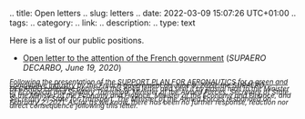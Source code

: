 .. title: Open letters
.. slug: letters
.. date: 2022-03-09 15:07:26 UTC+01:00
.. tags: 
.. category: 
.. link: 
.. description: 
.. type: text

Here is a list of our public positions.

- [Open letter to the attention of the French government](https://drive.google.com/file/d/144PwEGdya0rvpkUNEb1qsz2UqGmSX6u5/view?usp=sharing) (*SUPAERO DECARBO, June 19, 2020*)

<span style="line-height:0.5;font-size:12px;font-style: italic;">Following the presentation of the <a href=https://www.economie.gouv.fr/plan-soutien-aeronautique>SUPPORT PLAN FOR AERONAUTICS for a green and competitive industry </a> by the French government on June 9, 2020, the SUPAERO DECARBO collective published this open letter and sent it by postal mail to the Minister of Ecological and Solidary Transition, Minister of the Armed Forces, Secretary of State to the Minister of the Economy and Finance, Minister of the Economy and Finance, and Secretary of State for Transport. The Minister of the Armed Forces responded on February 2, 2021. As far as we know, there has been no further response, reaction nor direct consequence following this letter.</span>
